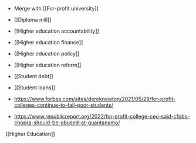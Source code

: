   - Merge with [[For-profit university]]
  - [[Diploma mill]]
  -  [[Higher education accountability]]
  - [[Higher education finance]]
  - [[Higher education policy]]
  - [[Higher education reform]]
  - [[Student debt]]
  - [[Student loans]]

  - https://www.forbes.com/sites/dereknewton/2021/05/29/for-profit-colleges-continue-to-fail-poor-students/

  - https://www.republicreport.org/2022/for-profit-college-ceo-said-cfpbs-chopra-should-be-abused-at-guantanamo/

[[Higher Education]]
